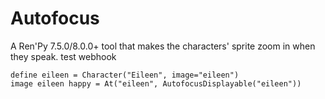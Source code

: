# Autofocus
A Ren'Py 7.5.0/8.0.0+ tool that makes the characters' sprite zoom in when they speak.
test webhook
```
define eileen = Character("Eileen", image="eileen")
image eileen happy = At("eileen", AutofocusDisplayable("eileen"))
```
